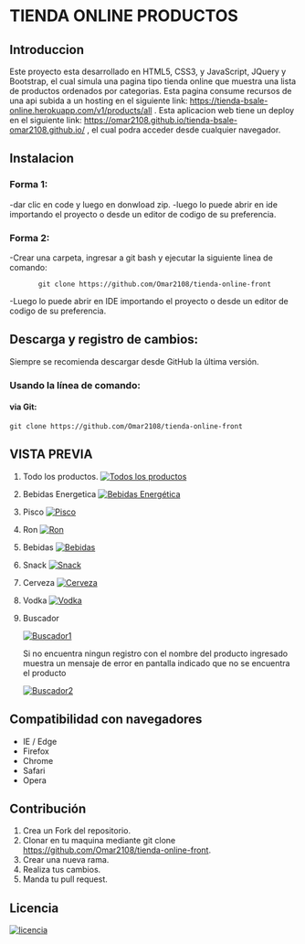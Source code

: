 
# TIENDA ONLINE PRODUCTOS
    
## Introduccion
Este proyecto esta desarrollado en HTML5, CSS3, y JavaScript, JQuery y Bootstrap, el cual simula una pagina tipo tienda online que muestra una lista de productos ordenados por categorias. Esta pagina consume recursos de una api subida a un hosting en el siguiente link: https://tienda-bsale-online.herokuapp.com/v1/products/all . Esta aplicacion web tiene un deploy en el siguiente link: https://omar2108.github.io/tienda-bsale-omar2108.github.io/ , el cual podra acceder desde cualquier navegador.

## Instalacion

### Forma 1:
-dar clic en code y luego en donwload zip.
-luego lo puede abrir en ide importando el proyecto o desde un editor de codigo de su preferencia.

 ### Forma 2:
 -Crear una carpeta, ingresar a git bash y ejecutar la siguiente linea de comando:
    
           git clone https://github.com/Omar2108/tienda-online-front
            
 -Luego lo puede abrir en IDE importando el proyecto o desde un editor de codigo de su preferencia.
    

## Descarga y registro de cambios:
Siempre se recomienda descargar desde GitHub la última versión.
###  Usando la línea de comando:
####  via Git:
    git clone https://github.com/Omar2108/tienda-online-front

## VISTA PREVIA
1. Todo los productos.
[![Todos los productos](https://i.ibb.co/wyfyDcc/Captura-de-pantalla-159.png "Todos los productos")](http:/https://i.ibb.co/wyfyDcc/Captura-de-pantalla-159.png/ "Todos los productos")

2. Bebidas Energetica
[![Bebidas Energética](https://i.ibb.co/cNngN30/Captura-de-pantalla-160.png "Bebidas Energética")](hhttps://i.ibb.co/cNngN30/Captura-de-pantalla-160.pngttp:// "Bebidas Energética")

3. Pisco
    [![Pisco](https://i.ibb.co/xqLxQ5G/Captura-de-pantalla-161.png "Pisco")](http:/https://i.ibb.co/xqLxQ5G/Captura-de-pantalla-161.png/ "Pisco")


4. Ron
    [![Ron](https://i.ibb.co/18DNjR6/Captura-de-pantalla-162.png "Ron")](htthttps://i.ibb.co/18DNjR6/Captura-de-pantalla-162.pngp:// "Ron")

5. Bebidas
    [![Bebidas](https://i.ibb.co/8mmqbvL/Captura-de-pantalla-163.png "Bebidas")](https://i.ibb.co/8mmqbvL/Captura-de-pantalla-163.pnghttp:// "Bebidas")
    
6. Snack
    [![Snack](https://i.ibb.co/6Pb80CJ/Captura-de-pantalla-164.png "Snack")](https://i.ibb.co/6Pb80CJ/Captura-de-pantalla-164.pnghttp:// "Snack")

7. Cerveza
    [![Cerveza](https://i.ibb.co/NK093xt/Captura-de-pantalla-165.png "Cerveza")](httphttps://i.ibb.co/NK093xt/Captura-de-pantalla-165.png:// "Cerveza")

8. Vodka
    [![Vodka](https://i.ibb.co/QfYmhzd/Captura-de-pantalla-166.png "Vodka")](http:/https://i.ibb.co/QfYmhzd/Captura-de-pantalla-166.png/ "Vodka")

8. Buscador

    [![Buscador1](https://i.ibb.co/Jc7mZxC/Captura-de-pantalla-168.png "Buscador1")](htthttps://i.ibb.co/Jc7mZxC/Captura-de-pantalla-168.pngp:// "Buscador1")
    
    Si no encuentra ningun registro con el nombre del producto ingresado muestra un mensaje de error en pantalla indicado que no se encuentra el producto
    
    [![Buscador2](https://i.ibb.co/tY0Z2c5/Captura-de-pantalla-170.png "Buscador2")](htthttps://i.ibb.co/tY0Z2c5/Captura-de-pantalla-170.pngp:// "Buscador2")

## Compatibilidad con navegadores
- IE / Edge
- Firefox
- Chrome
- Safari
- Opera


## Contribución
1. Crea un Fork del repositorio.
2. Clonar en tu maquina mediante git clone https://github.com/Omar2108/tienda-online-front.
3. Crear una nueva rama.
4. Realiza tus cambios.
5. Manda tu pull request.

## Licencia
   [![licencia](https://img.shields.io/apm/l/modo?style=for-the-badge "licencia")](hthttps://img.shields.io/apm/l/modo?style=for-the-badgetp:// "licencia")






